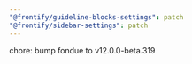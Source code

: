 ```yaml
---
"@frontify/guideline-blocks-settings": patch
"@frontify/sidebar-settings": patch
---
```


chore: bump fondue to v12.0.0-beta.319
